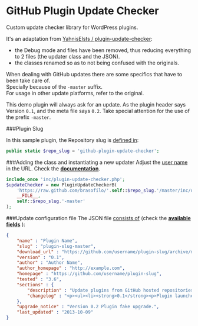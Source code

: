 GitHub Plugin Update Checker
===========================

Custom update checker library for WordPress plugins. 

It's an adaptation from [YahnisElsts / plugin-update-checker](https://github.com/YahnisElsts/plugin-update-checker):
 - the Debug mode and files have been removed, thus reducing everything to 2 files (the updater class and the JSON). 
 - the classes renamed so as to not being confused with the originals.

When dealing with GitHub updates there are some specifics that have to been take care of.  
Specially because of the `-master` suffix.  
For usage in other update platforms, refer to the original.

This demo plugin will always ask for an update. As the plugin header says Version `0.1`, 
and the meta file says `0.2`. Take special attention for the use of the prefix `-master`.


###Plugin Slug

In this sample plugin, the Repository slug is [defined in](/plugin-example.php#L24):

```php
public static $repo_slug = 'github-plugin-update-checker';
```

###Adding the class and instantiating a new updater
Adjust the [user name](/plugin-example.php#L57) in the URL. Check the [**documentation**](http://w-shadow.com/blog/2010/09/02/automatic-updates-for-any-plugin/).

```php
include_once 'inc/plugin-update-checker.php';
$updateChecker = new PluginUpdateCheckerB(
    'https://raw.github.com/brasofilo/'.self::$repo_slug.'/master/inc/update.json', 
    __FILE__, 
    self::$repo_slug.'-master'
);
```

###Update configuration file
The JSON file [consists of](/inc/update.json) (check the [**available fields**](http://goo.gl/rQxS5o) ):

```json
{
    "name" : "Plugin Name",
    "slug" : "plugin-slug-master",
    "download_url" : "https://github.com/username/plugin-slug/archive/master.zip",
    "version" : "0.1",
    "author" : "Author Name",
    "author_homepage" : "http://example.com",
    "homepage" : "https://github.com/username/plugin-slug",
    "tested" : "3.6",
    "sections" : {
        "description" : "Update plugins from GitHub hosted repositories.",
        "changelog" : "<p><ul><li><strong>0.1</strong><p>Plugin launched.</p></li></ul>"
    },
    "upgrade_notice" : "Version 0.2 Plugin fake upgrade.",
    "last_updated" : "2013-10-09"
}
```


